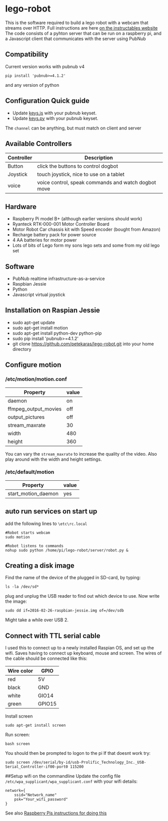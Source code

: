 # lego-robot
This is the software required to build a lego robot with a webcam that streams over HTTP.
Full instructions are here [on the instructables website](http://www.instructables.com/id/Dog-Bot-Lego-Robot-Rover-With-Webcam/)
The code consists of a pyhton server that can be run on a raspberry pi, and a Javascript client that communicates with the server using PubNub
## Compatibility
Current version works with pubnub v4
```
pip install 'pubnub>=4.1.2'
```
and any version of python

## Configuration Quick guide
* Update [keys.js](client/keys.js) with your pubnub keyset.
* Update [keys.py](server/keys.py) with your pubnub keyset.

The `channel` can be anything, but must match on client and server

## Available Controllers
| Controller 			| Description 		                                    |
| --------------- | --------------------------------------------------- |
| Button  				| click the buttons to control dogbot  	              |
| Joystick        | touch joystick, nice to use on a tablet             |
| voice  		      | voice control, speak commands and watch dogbot move |



## Hardware

* Raspberry Pi model B+ (although earlier versions should work)
* Ryanteck RTK-000-001 Motor Controller Board
* Motor Robot Car chassis kit with Speed encoder (bought from Amazon)
* Recharge battery pack for power source
* 4 AA batteries for motor power
* Lots of bits of Lego form my sons lego sets and some from my old lego set


## Software
* PubNub realtime infrastructure-as-a-service
* Raspbian Jessie
* Python
* Javascript virtual joystick



## Installation on Raspian Jessie

* sudo apt-get update
* sudo apt-get install motion
* sudo apt-get install python-dev python-pip
* sudo pip install 'pubnub>=4.1.2'
* git clone https://github.com/petekaras/lego-robot.git into your home directory

## Configure motion
### /etc/motion/motion.conf


| Property  			        | value   |
| ----------------------- | ------- |
| daemon  				        | on  		|
| ffmpeg_output_movies    | off  		|
| output_pictures  		    | off  	  |
| stream_maxrate		      | 30			|
| width					          | 480			|
| height				          | 360			|

You can vary the `stream_maxrate` to increase the quality of the video. Also play around with the width and height settings.

### /etc/default/motion

| Property  			      | value 		|
| --------------------- | --------- |
| start_motion_daemon  	| yes  			|

## auto run services on start up
add the following lines to `\etc\rc.local`

```
#Robot starts webcam
sudo motion

#Robot listens to commands
nohup sudo python /home/pi/lego-robot/server/robot.py &
```
## Creating a disk image
Find the name of the device of the plugged in SD-card, by typing:

`ls -la /dev/sd*`

plug and unplug the USB reader to find out which device to use. Now write the image:

`sudo dd if=2016-02-26-raspbian-jessie.img of=/dev/sdb`

Might take a while over USB 2.

## Connect with TTL serial cable
I used this to connect up to a newly installed Raspian OS, and set up the wifi. Saves having to connect up keyboard, mouse and screen.
The wires of the cable should be connected like this:

| Wire color | GPIO		|
| -----------| ------ |
| red 		   | 5V		  |
| black  	   | GND  	|
| white  	   | GIO14  		|
| green  	   | GPIO15  		|

Install screen

`sudo apt-get install screen`

Run screen:

`bash screen`

You should then be prompted to logon to the pi
If that doesnt work try:

`sudo screen /dev/serial/by-id/usb-Prolific_Technology_Inc._USB-Serial_Controller-if00-port0 115200`

##Setup wifi on the commandline
Update the config file `/etc/wpa_supplicant/wpa_supplicant.conf` with your wifi details:

```
network={
    ssid="Network_name"
    psk="Your_wifi_password"
}

```

See also [Raspberry Pis instructions for doing this](https://www.raspberrypi.org/documentation/configuration/wireless/wireless-cli.md)
